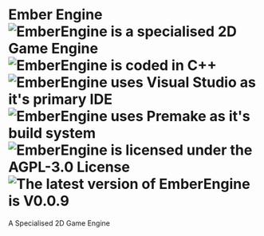 # Ember Engine ![](https://img.shields.io/badge/-2D%20Game%20Engine-660033 "EmberEngine is a specialised 2D Game Engine") ![](https://img.shields.io/badge/-C++-gold "EmberEngine is coded in C++") ![](https://img.shields.io/badge/-Visual%20Studio-darkorchid "EmberEngine uses Visual Studio as it's primary IDE") ![](https://img.shields.io/badge/Premake-blue "EmberEngine uses Premake as it's build system") ![](https://img.shields.io/github/license/RottenThunder/EmberEngine "EmberEngine is licensed under the AGPL-3.0 License") ![](https://img.shields.io/badge/version-0.0.9-critical "The latest version of EmberEngine is V0.0.9")

A Specialised 2D Game Engine